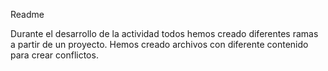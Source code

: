Readme

Durante el desarrollo de la actividad todos hemos creado diferentes ramas a partir de un proyecto.
Hemos creado archivos con diferente contenido para crear conflictos.
